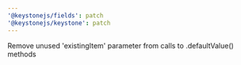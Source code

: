 ```yaml
---
'@keystonejs/fields': patch
'@keystonejs/keystone': patch
---
```


Remove unused 'existingItem' parameter from calls to .defaultValue() methods
